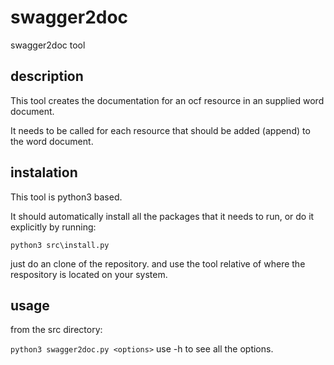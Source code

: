 # swagger2doc

swagger2doc tool

## description
This tool creates the documentation for an ocf resource in an supplied word document.

It needs to be called for each resource that should be added (append) to the word document.


## instalation
This tool is python3 based.

It should automatically install all the packages that it needs to run, or do it explicitly by running:

```python3 src\install.py```

just do an clone of the repository.
and use the tool relative of where the respository is located on your system.


## usage
from the src directory:

```python3 swagger2doc.py <options>```
use -h to see all the options.


